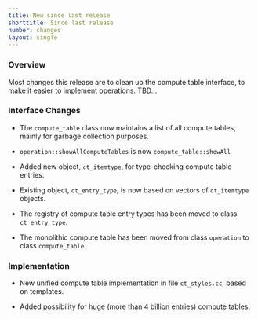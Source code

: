 ```yaml
---
title: New since last release
shorttitle: Since last release
number: changes
layout: single
---
```


### Overview

Most changes this release are to clean up the compute table interface,
to make it easier to implement operations.
TBD...

### Interface Changes

* The ```compute_table``` class now maintains a list of all compute
    tables, mainly for garbage collection purposes.

* ```operation::showAllComputeTables``` is now ```compute_table::showAll```


* Added new object, ```ct_itemtype```, for type-checking compute table entries.

* Existing object, ```ct_entry_type```, is now based on vectors of ```ct_itemtype``` objects.

* The registry of compute table entry types has been moved to
  class ```ct_entry_type```.

* The monolithic compute table has been moved from class ```operation```
  to class ```compute_table```.

### Implementation

* New unified compute table implementation in file ```ct_styles.cc```,
  based on templates.

* Added possibility for huge (more than 4 billion entries) compute tables.

